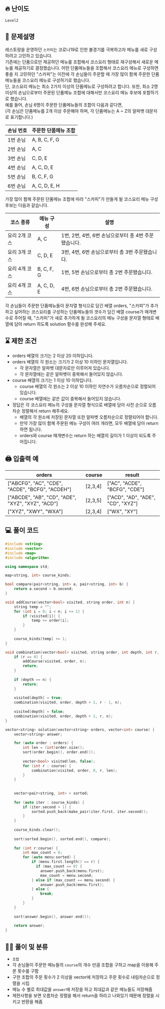 ## 🔥 난이도
`Level2`

## 📝 문제설명
레스토랑을 운영하던 `스카피`는 코로나19로 인한 불경기를 극복하고자 메뉴를 새로 구성하려고 고민하고 있습니다.   
기존에는 단품으로만 제공하던 메뉴를 조합해서 코스요리 형태로 재구성해서 새로운 메뉴를 제공하기로 결정했습니다. 어떤 단품메뉴들을 조합해서 코스요리 메뉴로 구성하면 좋을 지 고민하던 "스카피"는 이전에 각 손님들이 주문할 때 가장 많이 함께 주문한 단품메뉴들을 코스요리 메뉴로 구성하기로 했습니다.   
단, 코스요리 메뉴는 최소 2가지 이상의 단품메뉴로 구성하려고 합니다. 또한, 최소 2명 이상의 손님으로부터 주문된 단품메뉴 조합에 대해서만 코스요리 메뉴 후보에 포함하기로 했습니다.   
예를 들어, 손님 6명이 주문한 단품메뉴들의 조합이 다음과 같다면,   
(각 손님은 단품메뉴를 2개 이상 주문해야 하며, 각 단품메뉴는 A ~ Z의 알파벳 대문자로 표기합니다.)

손님 번호|	주문한 단품메뉴 조합
--|--
1번 손님|	A, B, C, F, G
2번 손님|	A, C
3번 손님|	C, D, E
4번 손님|	A, C, D, E
5번 손님|	B, C, F, G
6번 손님|	A, C, D, E, H

가장 많이 함께 주문된 단품메뉴 조합에 따라 "스카피"가 만들게 될 코스요리 메뉴 구성 후보는 다음과 같습니다.

코스 종류	|메뉴 구성	|설명
--|--|--
요리 2개 코스|	A, C	|1번, 2번, 4번, 6번 손님으로부터 총 4번 주문됐습니다.
요리 3개 코스|	C, D, E	|3번, 4번, 6번 손님으로부터 총 3번 주문됐습니다.
요리 4개 코스|	B, C, F, G	|1번, 5번 손님으로부터 총 2번 주문됐습니다.
요리 4개 코스|	A, C, D, E	|4번, 6번 손님으로부터 총 2번 주문됐습니다.

각 손님들이 주문한 단품메뉴들이 문자열 형식으로 담긴 배열 orders, "스카피"가 추가하고 싶어하는 코스요리를 구성하는 단품메뉴들의 갯수가 담긴 배열 course가 매개변수로 주어질 때, "스카피"가 새로 추가하게 될 코스요리의 메뉴 구성을 문자열 형태로 배열에 담아 return 하도록 solution 함수를 완성해 주세요.

## ⌛️ 제한 조건
- orders 배열의 크기는 2 이상 20 이하입니다.
- orders 배열의 각 원소는 크기가 2 이상 10 이하인 문자열입니다.
  - 각 문자열은 알파벳 대문자로만 이루어져 있습니다.
  - 각 문자열에는 같은 알파벳이 중복해서 들어있지 않습니다.
- course 배열의 크기는 1 이상 10 이하입니다.
  - course 배열의 각 원소는 2 이상 10 이하인 자연수가 오름차순으로 정렬되어 있습니다.
  - course 배열에는 같은 값이 중복해서 들어있지 않습니다.
- 정답은 각 코스요리 메뉴의 구성을 문자열 형식으로 배열에 담아 사전 순으로 오름차순 정렬해서 return 해주세요.
  - 배열의 각 원소에 저장된 문자열 또한 알파벳 오름차순으로 정렬되어야 합니다.
  - 만약 가장 많이 함께 주문된 메뉴 구성이 여러 개라면, 모두 배열에 담아 return 하면 됩니다.
  - orders와 course 매개변수는 return 하는 배열의 길이가 1 이상이 되도록 주어집니다.

## 🖨  입출력 예
orders|	course|	result
--|--|--
["ABCFG", "AC", "CDE", "ACDE", "BCFG", "ACDEH"]|	[2,3,4]|	["AC", "ACDE", "BCFG", "CDE"]
["ABCDE", "AB", "CD", "ADE", "XYZ", "XYZ", "ACD"]|	[2,3,5]|	["ACD", "AD", "ADE", "CD", "XYZ"]
["XYZ", "XWY", "WXA"]|	[2,3,4]|	["WX", "XY"]

## 💻 풀이 코드
```cpp
#include <string>
#include <vector>
#include <map>
#include <algorithm>

using namespace std;

map<string, int> course_kinds;

bool compare(pair<string, int> a, pair<string, int> b) {
    return a.second > b.second;
}

void addCourse(vector<bool> visited, string order, int n) {
    string temp = "";
    for (int i = 0; i < n; i += 1) {
        if (visited[i]) {
            temp += order[i];
        }
    }
    
    course_kinds[temp] += 1;
}

void combination(vector<bool> visited, string order, int depth, int r, int n) {
    if (r == 0) {
        addCourse(visited, order, n);
        return;
    }
    
    if (depth == n) {
        return;
    }
    
    visited[depth] = true;
    combination(visited, order, depth + 1, r - 1, n);
    
    visited[depth] = false;
    combination(visited, order, depth + 1, r, n);
}

vector<string> solution(vector<string> orders, vector<int> course) {
    vector<string> answer;

    for (auto order : orders) {
        int len = (int)order.size();
        sort(order.begin(), order.end());
        
        vector<bool> visited(len, false);
        for (int r : course) {
            combination(visited, order, 0, r, len);
        }
    }
    
    
    vector<pair<string, int> > sorted;
    
    for (auto iter : course_kinds) {
        if (iter.second > 1) {
            sorted.push_back(make_pair(iter.first, iter.second));
        }
    }
    
    course_kinds.clear();
    
    sort(sorted.begin(), sorted.end(), compare);
    
    for (int r:course) {
        int max_count = 0;
        for (auto menu:sorted) {
            if (menu.first.length() == r) {
              if (max_count == 0) {
                answer.push_back(menu.first);
                max_count = menu.second;
            } else if (max_count == menu.second) {
                answer.push_back(menu.first);
            } else {
                break;
            }
        }
    }
    
    sort(answer.begin(), answer.end());
    
    return answer;
}
```

## ✍🏻 풀이 및 분류
- `조합`
- 각 손님들이 주문한 메뉴들의 `course`의 개수 만큼 조합을 구하고 map을 이용해 주문 횟수를 구함
- 구한 조합의 주문 횟수가 2 이상을 vector에 저장하고 주문 횟수로 내림차순으로 정렬을 시킴
- 메뉴 수 별로 최대값을 `answer`에 저장을 하고 최대값과 같은 메뉴들도 저장해줌
- 제한사항을 보면 오름차순 정렬을 해서 return을 하라고 나와있기 때문에 정렬을 시키고 반환을 해줌